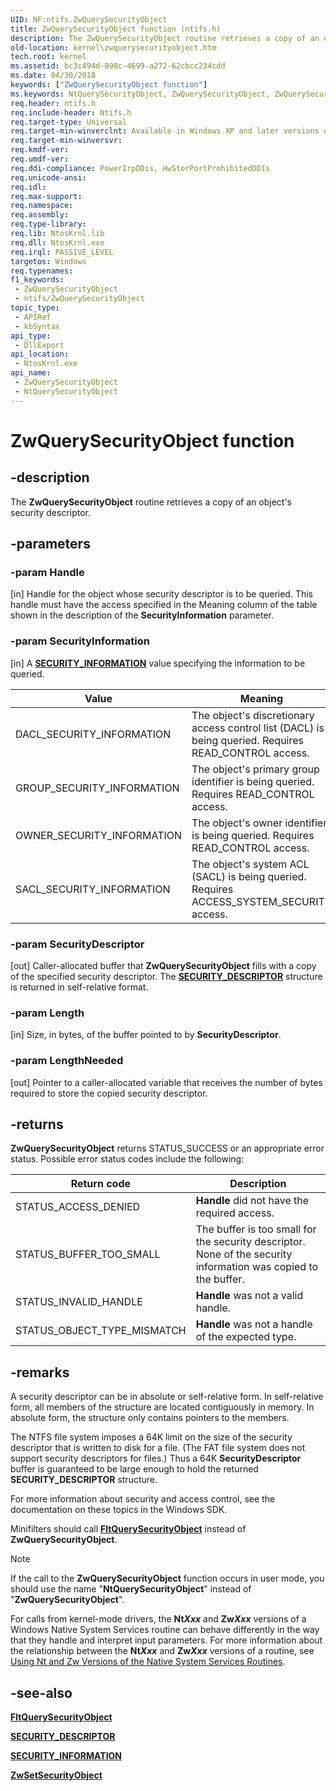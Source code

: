 ```yaml
---
UID: NF:ntifs.ZwQuerySecurityObject
title: ZwQuerySecurityObject function (ntifs.h)
description: The ZwQuerySecurityObject routine retrieves a copy of an object's security descriptor.
old-location: kernel\zwquerysecurityobject.htm
tech.root: kernel
ms.assetid: bc3c494d-890c-4699-a272-62cbcc234cdd
ms.date: 04/30/2018
keywords: ["ZwQuerySecurityObject function"]
ms.keywords: NtQuerySecurityObject, ZwQuerySecurityObject, ZwQuerySecurityObject routine [Kernel-Mode Driver Architecture], k111_50bbb447-b993-4020-a8d7-e54f0b31e84e.xml, kernel.zwquerysecurityobject, ntifs/NtQuerySecurityObject, ntifs/ZwQuerySecurityObject
req.header: ntifs.h
req.include-header: Ntifs.h
req.target-type: Universal
req.target-min-winverclnt: Available in Windows XP and later versions of Windows.
req.target-min-winversvr: 
req.kmdf-ver: 
req.umdf-ver: 
req.ddi-compliance: PowerIrpDDis, HwStorPortProhibitedDDIs
req.unicode-ansi: 
req.idl: 
req.max-support: 
req.namespace: 
req.assembly: 
req.type-library: 
req.lib: NtosKrnl.lib
req.dll: NtosKrnl.exe
req.irql: PASSIVE_LEVEL
targetos: Windows
req.typenames: 
f1_keywords:
 - ZwQuerySecurityObject
 - ntifs/ZwQuerySecurityObject
topic_type:
 - APIRef
 - kbSyntax
api_type:
 - DllExport
api_location:
 - NtosKrnl.exe
api_name:
 - ZwQuerySecurityObject
 - NtQuerySecurityObject
---
```


# ZwQuerySecurityObject function

## -description

The **ZwQuerySecurityObject** routine retrieves a copy of an object's security descriptor.

## -parameters

### -param Handle

[in] Handle for the object whose security descriptor is to be queried. This handle must have the access specified in the Meaning column of the table shown in the description of the **SecurityInformation** parameter.

### -param SecurityInformation

[in] A [**SECURITY_INFORMATION**](/windows-hardware/drivers/ifs/security-information) value specifying the information to be queried.

| Value | Meaning |
| ----- | ------- |
| DACL_SECURITY_INFORMATION | The object's discretionary access control list (DACL) is being queried. Requires READ_CONTROL access. |
| GROUP_SECURITY_INFORMATION | The object's primary group identifier is being queried. Requires READ_CONTROL access. |
| OWNER_SECURITY_INFORMATION | The object's owner identifier is being queried. Requires READ_CONTROL access. |
| SACL_SECURITY_INFORMATION | The object's system ACL (SACL) is being queried. Requires ACCESS_SYSTEM_SECURITY access. |

### -param SecurityDescriptor

[out] Caller-allocated buffer that **ZwQuerySecurityObject** fills with a copy of the specified security descriptor. The [**SECURITY_DESCRIPTOR**](/windows-hardware/drivers/ddi/ntifs/ns-ntifs-_security_descriptor) structure is returned in self-relative format.

### -param Length

[in] Size, in bytes, of the buffer pointed to by **SecurityDescriptor**.

### -param LengthNeeded

[out] Pointer to a caller-allocated variable that receives the number of bytes required to store the copied security descriptor.

## -returns

**ZwQuerySecurityObject** returns STATUS_SUCCESS or an appropriate error status. Possible error status codes include the following:

| Return code | Description |
| ----------- | ----------- |
| STATUS_ACCESS_DENIED | **Handle** did not have the required access. |
| STATUS_BUFFER_TOO_SMALL | The buffer is too small for the security descriptor. None of the security information was copied to the buffer. |
| STATUS_INVALID_HANDLE | **Handle** was not a valid handle. |
| STATUS_OBJECT_TYPE_MISMATCH | **Handle** was not a handle of the expected type. |

## -remarks

A security descriptor can be in absolute or self-relative form. In self-relative form, all members of the structure are located contiguously in memory. In absolute form, the structure only contains pointers to the members.

The NTFS file system imposes a 64K limit on the size of the security descriptor that is written to disk for a file. (The FAT file system does not support security descriptors for files.) Thus a 64K **SecurityDescriptor** buffer is guaranteed to be large enough to hold the returned **SECURITY_DESCRIPTOR** structure.

For more information about security and access control, see the documentation on these topics in the Windows SDK.

Minifilters should call [**FltQuerySecurityObject**](/windows-hardware/drivers/ddi/fltkernel/nf-fltkernel-fltquerysecurityobject) instead of **ZwQuerySecurityObject**.

> [!NOTE]
> If the call to the **ZwQuerySecurityObject** function occurs in user mode, you should use the name "**NtQuerySecurityObject**" instead of "**ZwQuerySecurityObject**".

For calls from kernel-mode drivers, the **Nt*Xxx*** and **Zw*Xxx*** versions of a Windows Native System Services routine can behave differently in the way that they handle and interpret input parameters. For more information about the relationship between the **Nt*Xxx*** and **Zw*Xxx*** versions of a routine, see [Using Nt and Zw Versions of the Native System Services Routines](/windows-hardware/drivers/kernel/using-nt-and-zw-versions-of-the-native-system-services-routines).

## -see-also

[**FltQuerySecurityObject**](/windows-hardware/drivers/ddi/fltkernel/nf-fltkernel-fltquerysecurityobject)

[**SECURITY_DESCRIPTOR**](/windows-hardware/drivers/ddi/ntifs/ns-ntifs-_security_descriptor)

[**SECURITY_INFORMATION**](/windows-hardware/drivers/ifs/security-information)

[**ZwSetSecurityObject**](https://msdn.microsoft.com/library/windows/hardware/ff567106)
